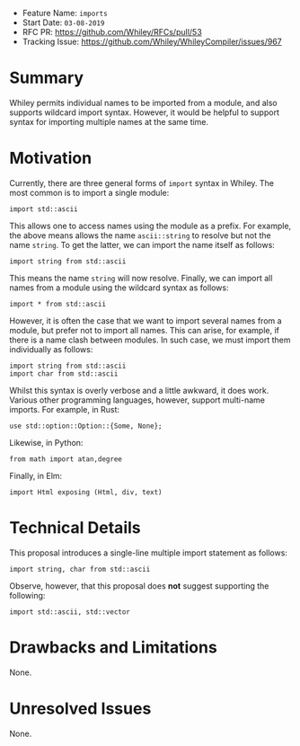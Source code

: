 - Feature Name: `imports`
- Start Date: `03-08-2019`
- RFC PR: https://github.com/Whiley/RFCs/pull/53
- Tracking Issue: https://github.com/Whiley/WhileyCompiler/issues/967

# Summary

Whiley permits individual names to be imported from a module, and also
supports wildcard import syntax.  However, it would be helpful to
support syntax for importing multiple names at the same time.

# Motivation

Currently, there are three general forms of `import` syntax in Whiley.
The most common is to import a single module:

```
import std::ascii
```

This allows one to access names using the module as a prefix.  For
example, the above means allows the name `ascii::string` to resolve
but not the name `string`.  To get the latter, we can import the name
itself as follows:

```
import string from std::ascii
```

This means the name `string` will now resolve.  Finally, we can import
all names from a module using the wildcard syntax as follows:

```
import * from std::ascii
```

However, it is often the case that we want to import several names
from a module, but prefer not to import all names.  This can arise,
for example, if there is a name clash between modules.  In such case,
we must import them individually as follows:

```
import string from std::ascii
import char from std::ascii
```

Whilst this syntax is overly verbose and a little awkward, it does
work.  Various other programming languages, however, support
multi-name imports.  For example, in Rust:

```
use std::option::Option::{Some, None};
```
Likewise, in Python:
```
from math import atan,degree
```
Finally, in Elm:
```
import Html exposing (Html, div, text)
```

# Technical Details

This proposal introduces a single-line multiple import statement as
follows:

```
import string, char from std::ascii
```

Observe, however, that this proposal does **not** suggest supporting
the following:

```
import std::ascii, std::vector
```

# Drawbacks and Limitations

None.

# Unresolved Issues

None.

